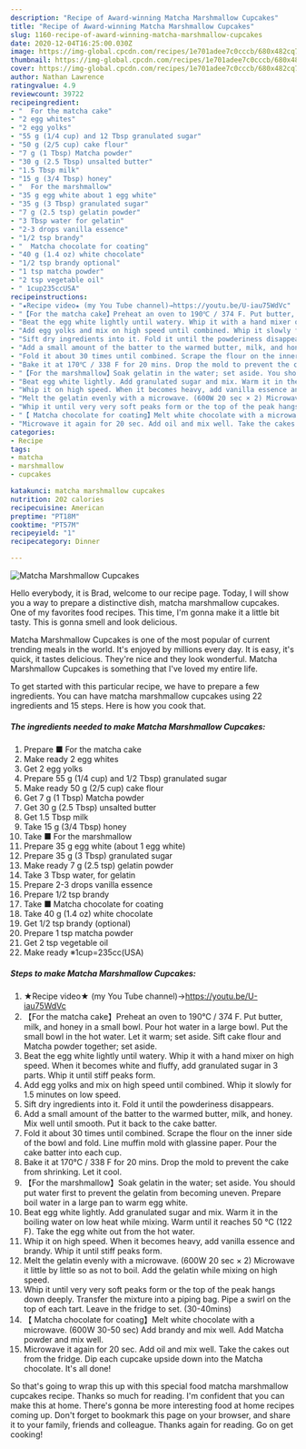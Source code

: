 ```yaml
---
description: "Recipe of Award-winning Matcha Marshmallow Cupcakes"
title: "Recipe of Award-winning Matcha Marshmallow Cupcakes"
slug: 1160-recipe-of-award-winning-matcha-marshmallow-cupcakes
date: 2020-12-04T16:25:00.030Z
image: https://img-global.cpcdn.com/recipes/1e701adee7c0cccb/680x482cq70/matcha-marshmallow-cupcakes-recipe-main-photo.jpg
thumbnail: https://img-global.cpcdn.com/recipes/1e701adee7c0cccb/680x482cq70/matcha-marshmallow-cupcakes-recipe-main-photo.jpg
cover: https://img-global.cpcdn.com/recipes/1e701adee7c0cccb/680x482cq70/matcha-marshmallow-cupcakes-recipe-main-photo.jpg
author: Nathan Lawrence
ratingvalue: 4.9
reviewcount: 39722
recipeingredient:
- "  For the matcha cake"
- "2 egg whites"
- "2 egg yolks"
- "55 g (1/4 cup) and 12 Tbsp granulated sugar"
- "50 g (2/5 cup) cake flour"
- "7 g (1 Tbsp) Matcha powder"
- "30 g (2.5 Tbsp) unsalted butter"
- "1.5 Tbsp milk"
- "15 g (3/4 Tbsp) honey"
- "  For the marshmallow"
- "35 g egg white about 1 egg white"
- "35 g (3 Tbsp) granulated sugar"
- "7 g (2.5 tsp) gelatin powder"
- "3 Tbsp water for gelatin"
- "2-3 drops vanilla essence"
- "1/2 tsp brandy"
- "  Matcha chocolate for coating"
- "40 g (1.4 oz) white chocolate"
- "1/2 tsp brandy optional"
- "1 tsp matcha powder"
- "2 tsp vegetable oil"
- " 1cup235ccUSA"
recipeinstructions:
- "★Recipe video★ (my You Tube channel)→https://youtu.be/U-iau75WdVc"
- "【For the matcha cake】Preheat an oven to 190℃ / 374 F. Put butter, milk, and honey in a small bowl. Pour hot water in a large bowl. Put the small bowl in the hot water. Let it warm; set aside. Sift cake flour and Matcha powder together; set aside."
- "Beat the egg white lightly until watery. Whip it with a hand mixer on high speed. When it becomes white and fluffy, add granulated sugar in 3 parts. Whip it until stiff peaks form."
- "Add egg yolks and mix on high speed until combined. Whip it slowly for 1.5 minutes on low speed."
- "Sift dry ingredients into it. Fold it until the powderiness disappears."
- "Add a small amount of the batter to the warmed butter, milk, and honey. Mix well until smooth. Put it back to the cake batter."
- "Fold it about 30 times until combined. Scrape the flour on the inner side of the bowl and fold. Line muffin mold with glassine paper. Pour the cake batter into each cup."
- "Bake it at 170℃ / 338 F for 20 mins. Drop the mold to prevent the cake from shrinking. Let it cool."
- "【For the marshmallow】Soak gelatin in the water; set aside. You should put water first to prevent the gelatin from becoming uneven. Prepare boil water in a large pan to warm egg white."
- "Beat egg white lightly. Add granulated sugar and mix. Warm it in the boiling water on low heat while mixing. Warm until it reaches 50 ℃ (122 F). Take the egg white out from the hot water."
- "Whip it on high speed. When it becomes heavy, add vanilla essence and brandy. Whip it until stiff peaks form."
- "Melt the gelatin evenly with a microwave. (600W 20 sec × 2) Microwave it little by little so as not to boil. Add the gelatin while mixing on high speed."
- "Whip it until very very soft peaks form or the top of the peak hangs down deeply. Transfer the mixture into a piping bag. Pipe a swirl on the top of each tart. Leave in the fridge to set. (30-40mins)"
- "【 Matcha chocolate for coating】Melt white chocolate with a microwave. (600W 30-50 sec) Add brandy and mix well. Add Matcha powder and mix well."
- "Microwave it again for 20 sec. Add oil and mix well. Take the cakes out from the fridge. Dip each cupcake upside down into the Matcha chocolate. It&#39;s all done!"
categories:
- Recipe
tags:
- matcha
- marshmallow
- cupcakes

katakunci: matcha marshmallow cupcakes 
nutrition: 202 calories
recipecuisine: American
preptime: "PT18M"
cooktime: "PT57M"
recipeyield: "1"
recipecategory: Dinner

---
```



![Matcha Marshmallow Cupcakes](https://img-global.cpcdn.com/recipes/1e701adee7c0cccb/680x482cq70/matcha-marshmallow-cupcakes-recipe-main-photo.jpg)

Hello everybody, it is Brad, welcome to our recipe page. Today, I will show you a way to prepare a distinctive dish, matcha marshmallow cupcakes. One of my favorites food recipes. This time, I'm gonna make it a little bit tasty. This is gonna smell and look delicious.



Matcha Marshmallow Cupcakes is one of the most popular of current trending meals in the world. It's enjoyed by millions every day. It is easy, it's quick, it tastes delicious. They're nice and they look wonderful. Matcha Marshmallow Cupcakes is something that I've loved my entire life.


To get started with this particular recipe, we have to prepare a few ingredients. You can have matcha marshmallow cupcakes using 22 ingredients and 15 steps. Here is how you cook that.

<!--inarticleads1-->

##### The ingredients needed to make Matcha Marshmallow Cupcakes:

1. Prepare  ■ For the matcha cake
1. Make ready 2 egg whites
1. Get 2 egg yolks
1. Prepare 55 g (1/4 cup) and 1/2 Tbsp) granulated sugar
1. Make ready 50 g (2/5 cup) cake flour
1. Get 7 g (1 Tbsp) Matcha powder
1. Get 30 g (2.5 Tbsp) unsalted butter
1. Get 1.5 Tbsp milk
1. Take 15 g (3/4 Tbsp) honey
1. Take  ■ For the marshmallow
1. Prepare 35 g egg white (about 1 egg white)
1. Prepare 35 g (3 Tbsp) granulated sugar
1. Make ready 7 g (2.5 tsp) gelatin powder
1. Take 3 Tbsp water, for gelatin
1. Prepare 2-3 drops vanilla essence
1. Prepare 1/2 tsp brandy
1. Take  ■ Matcha chocolate for coating
1. Take 40 g (1.4 oz) white chocolate
1. Get 1/2 tsp brandy (optional)
1. Prepare 1 tsp matcha powder
1. Get 2 tsp vegetable oil
1. Make ready  ※1cup=235cc(USA)




<!--inarticleads2-->

##### Steps to make Matcha Marshmallow Cupcakes:

1. ★Recipe video★ (my You Tube channel)→https://youtu.be/U-iau75WdVc
1. 【For the matcha cake】Preheat an oven to 190℃ / 374 F. Put butter, milk, and honey in a small bowl. Pour hot water in a large bowl. Put the small bowl in the hot water. Let it warm; set aside. Sift cake flour and Matcha powder together; set aside.
1. Beat the egg white lightly until watery. Whip it with a hand mixer on high speed. When it becomes white and fluffy, add granulated sugar in 3 parts. Whip it until stiff peaks form.
1. Add egg yolks and mix on high speed until combined. Whip it slowly for 1.5 minutes on low speed.
1. Sift dry ingredients into it. Fold it until the powderiness disappears.
1. Add a small amount of the batter to the warmed butter, milk, and honey. Mix well until smooth. Put it back to the cake batter.
1. Fold it about 30 times until combined. Scrape the flour on the inner side of the bowl and fold. Line muffin mold with glassine paper. Pour the cake batter into each cup.
1. Bake it at 170℃ / 338 F for 20 mins. Drop the mold to prevent the cake from shrinking. Let it cool.
1. 【For the marshmallow】Soak gelatin in the water; set aside. You should put water first to prevent the gelatin from becoming uneven. Prepare boil water in a large pan to warm egg white.
1. Beat egg white lightly. Add granulated sugar and mix. Warm it in the boiling water on low heat while mixing. Warm until it reaches 50 ℃ (122 F). Take the egg white out from the hot water.
1. Whip it on high speed. When it becomes heavy, add vanilla essence and brandy. Whip it until stiff peaks form.
1. Melt the gelatin evenly with a microwave. (600W 20 sec × 2) Microwave it little by little so as not to boil. Add the gelatin while mixing on high speed.
1. Whip it until very very soft peaks form or the top of the peak hangs down deeply. Transfer the mixture into a piping bag. Pipe a swirl on the top of each tart. Leave in the fridge to set. (30-40mins)
1. 【 Matcha chocolate for coating】Melt white chocolate with a microwave. (600W 30-50 sec) Add brandy and mix well. Add Matcha powder and mix well.
1. Microwave it again for 20 sec. Add oil and mix well. Take the cakes out from the fridge. Dip each cupcake upside down into the Matcha chocolate. It&#39;s all done!




So that's going to wrap this up with this special food matcha marshmallow cupcakes recipe. Thanks so much for reading. I'm confident that you can make this at home. There's gonna be more interesting food at home recipes coming up. Don't forget to bookmark this page on your browser, and share it to your family, friends and colleague. Thanks again for reading. Go on get cooking!
